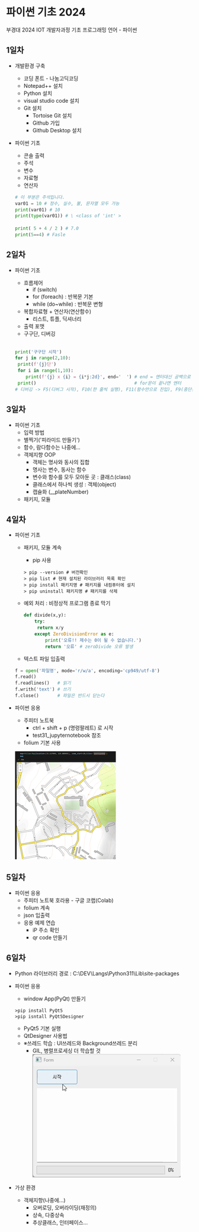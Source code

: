 # 파이썬 기초 2024
부경대 2024 IOT 개발자과정 기초 프로그래밍 언어 - 파이썬

## 1일차
- 개발환경 구축
   - 코딩 폰트 - 나눔고딕코딩
   - Notepad++ 설치
   - Python 설치
   - visual studio code 설치
   - Git 설치
        - Tortoise Git 설치
        - Github 가입
        - Github Desktop 설치

- 파이썬 기초
    - 콘솔 출력
    - 주석
    - 변수
    - 자료형
    - 연산자

    ```python
    # 이 부분은 주석입니다.
    var01 = 10 # 정수, 실수, 불, 문자열 모두 가능
    print(var01) # 10
    print(type(var01)) # \ <class of 'int' >

    print( 5 + 4 / 2 ) # 7.0
    print(5==4) # Fasle
    ```
    

## 2일차
- 파이썬 기초
    - 흐름제어
        - if     (switch)
        - for    (foreach)  : 반복문 기본
        - while  (do~while) : 반복문 변형
    - 복합자료형 + 연산자(연산함수)
        - 리스트, 튜플, 딕셔너리
    - 출력 포맷
    - 구구단, 디버깅

    ```python
   
    print('구구단 시작')
    for j in range(2,10):
     print(f'{j}단')
     for i in range(1,10):
        print(f'{j} x {i} = {i*j:2d}', end='  ') # end = 엔터대신 공백으로 변경
     print()                                     # for문이 끝나면 엔터
    # 디버깅 -> F5(디버그 시작), F10(한 줄씩 실행), F11(함수안으로 진입), F9(중단점 토글), shift + F5 디버깅 종료
    ```

## 3일차
- 파이썬 기초
    - 입력 방법
    - 별찍기('피라미드 만들기')
    - 함수, 람다함수는 나중에...
    - 객체지향 OOP
        - 객체는 명사와 동사의 집합
        - 명사는 변수, 동사는 함수
        - 변수와 함수를 모두 모아둔 곳 : 클래스(class)
        - 클래스에서 하나씩 생성 : 객체(object)
        - 캡슐화 (__plateNumber)
    - 패키지, 모듈

## 4일차
-  파이썬 기초
     - 패키지, 모듈 계속
        - pip 사용
        
        ```shell
        > pip --version # 버전확인
        > pip list # 현재 설치된 라이브러리 목록 확인
        > pip install 패키지명 # 패키지를 내컴퓨터에 설치
        > pip uninstall 패키지명 # 패키지를 삭제
        ```
     - 예외 처리 : 비정상적 프로그램 종료 막기

        ```python
        def divide(x,y):
            try:
             return x/y
            except ZeroDivisionError as e:
                print('오류!! 제수는 0이 될 수 없습니다.')
                return '오류' # zeroDivide 오류 발생
        ```
     - 텍스트 파일 입출력
    ```python
    f = open('파일명', mode='r/w/a', encoding='cp949/utf-8')
    f.read()
    f.readlines()   # 읽기
    f.writh('text') # 쓰기
    f.close()       # 파일은 반드시 닫는다
    ```


- 파이썬 응용
    - 주피터 노트북
        - ctrl + shift + p (명령팔레트) 로 시작
        - test31_jupyternotebook 참조
    - folium 기본 사용

    ![forium 사용법](https://raw.githubusercontent.com/yongseok2312/basic-python-2024/main/image/2024-02-01%2017%2016%2001.png)

## 5일차
- 파이썬 응용
    - 주피터 노트북 호라용 - 구글 코랩(Colab)
    - folium 계속
    - json 입출력
    - 응용 예제 연습
        - iP 주소 확인
        - qr code 만들기
    
## 6일차
- Python 라이브러리 경로 : C:\DEV\Langs\Python311\Lib\site-packages
- 파이썬 응용
    - window App(PyQt) 만들기

    ```shell
    >pip install PyQt5 
    >pip isntall PyQt5Designer
    ```
    - PyQt5 기본 실행
    - QtDesigner 사용법
    - ※쓰레드 학습 : UI쓰레드와 Background쓰레드 분리
        - GIL, 병렬프로세싱 더 학습할 것
    ![쓰레드예제](https://raw.githubusercontent.com/yongseok2312/basic-python-2024/main/image/KakaoTalk_20240205_165406789.gif)


    
- 가상 환경






    - 객체지향(나중에...)
        - 오버로딩, 오버라이딩(재정의)
        - 상속, 다중상속
        - 추상클래스, 인터페이스...